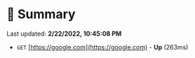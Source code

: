 # 📖 Summary
Last updated: **2/22/2022, 10:45:08 PM**

- `GET` [https://google.com](https://google.com) - **Up** (263ms)
